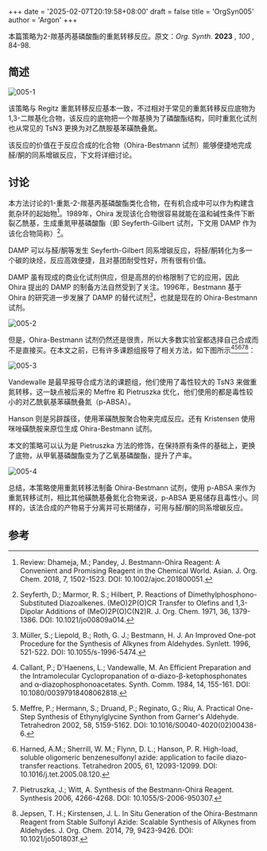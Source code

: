 +++
date = '2025-02-07T20:19:58+08:00'
draft = false
title = 'OrgSyn005'
author = 'Argon'
+++

本篇策略为2-羰基丙基磷酸酯的重氮转移反应。原文：*Org. Synth.*  **2023** ,  *100* , 84-98.

<!--more-->

## 简述

![005-1](https://img.z4a.net/images/2025/02/10/005-1.png)

该策略与 Regitz 重氮转移反应基本一致，不过相对于常见的重氮转移反应底物为1,3-二羰基化合物，该反应的底物把一个羰基换为了磷酸酯结构，同时重氮化试剂也从常见的 TsN3 更换为对乙酰胺基苯磺酰叠氮。

该反应的价值在于反应合成的化合物（Ohira-Bestmann 试剂）能够便捷地完成醛/酮的同系增碳反应，下文将详细讨论。

## 讨论

本方法讨论的1-重氮-2-羰基丙基磷酸酯类化合物，在有机合成中可以作为构建含氮杂环的起始物[^1]。1989年，Ohira 发现该化合物很容易就能在温和碱性条件下断裂乙酰基，生成重氮甲基磷酸酯（即 Seyferth-Gilbert 试剂，下文用 DAMP 作为该化合物简称）[^2]。

DAMP 可以与醛/酮等发生 Seyferth-Gilbert 同系增碳反应，将醛/酮转化为多一个碳的炔烃，反应高效便捷，且对基团耐受性好，所有很有价值。

DAMP 虽有现成的商业化试剂供应，但是高昂的价格限制了它的应用，因此 Ohira 提出的 DAMP 的制备方法自然受到了关注。1996年，Bestmann 基于 Ohira 的研究进一步发展了 DAMP 的替代试剂[^3]，也就是现在的 Ohira-Bestmann 试剂。

![005-2](https://img.z4a.net/images/2025/02/10/005-2.png)

但是，Ohira-Bestmann 试剂仍然还是很贵，所以大多数实验室都选择自己合成而不是直接买。在本文之前，已有许多课题组报导了相关方法，如下图所示[^4][^5][^6][^7][^8]：

![005-3](https://img.z4a.net/images/2025/02/10/005-3.png)

Vandewalle 是最早报导合成方法的课题组，他们使用了毒性较大的 TsN3 来做重氮转移，这一缺点被后来的 Meffre 和 Pietruszka 优化，他们使用的都是毒性较小的对乙酰氨基苯磺酰叠氮（p-ABSA）。

Hanson 则是另辟蹊径，使用苯磺酰胺聚合物来完成反应。还有 Kristensen 使用咪唑磺酰胺来原位生成 Ohira-Bestmann 试剂。

本文的策略可以认为是 Pietruszka 方法的修饰，在保持原有条件的基础上，更换了底物，从甲氧基磷酸酯变为了乙氧基磷酸酯，提升了产率。

![005-4](https://img.z4a.net/images/2025/02/10/005-4.png)

总结，本策略使用重氮转移法制备 Ohira-Bestmann 试剂，使用 p-ABSA 来作为重氮转移试剂，相比其他磺酰基叠氮化合物来说，p-ABSA 更易储存且毒性小。同样的，该法合成的产物易于分离并可长期储存，可用与醛/酮的同系增碳反应。

## 参考

[^1]: Review: Dhameja, M.; Pandey, J. Bestmann-Ohira Reagent: A Convenient and Promising Reagent in the Chemical World. Asian. J. Org. Chem. 2018, 7, 1502-1523. DOI: 10.1002/ajoc.201800051.
    
[^2]: Seyferth, D.; Marmor, R. S.; Hilbert, P. Reactions of Dimethylphosphono-Substituted Diazoalkenes. (MeO)2P(O)CR Transfer to Olefins and 1,3-Dipolar Additions of (MeO)2P(O)C(N2)R. J. Org. Chem. 1971, 36, 1379-1386. DOI: 10.1021/jo00809a014.
    
[^3]: Müller, S.; Liepold, B.; Roth, G. J.; Bestmann, H. J. An Improved One-pot Procedure for the Synthesis of Alkynes from Aldehydes. Synlett. 1996, 521-522. DOI: 10.1055/s-1996-5474.
    
[^4]: Callant, P.; D'Haenens, L.; Vandewalle, M. An Efficient Preparation and the Intramolecular Cyclopropanation of α-diazo-β-ketophosphonates and α-diazophosphonoacetates. Synth. Comm. 1984, 14, 155-161. DOI: 10.1080/00397918408062818.
    
[^5]: Meffre, P.; Hermann, S.; Druand, P.; Reginato, G.; Riu, A. Practical One-Step Synthesis of Ethynylglycine Synthon from Garner's Aldehyde. Tetrahedron 2002, 58, 5159-5162. DOI: 10.1016/S0040-4020(02)00438-6.
    
[^6]: Harned, A.M.; Sherrill, W. M.; Flynn, D. L.; Hanson, P. R. High-load, soluble oligomeric benzenesulfonyl azide: application to facile diazo-transfer reactions. Tetrahedron 2005, 61, 12093-12099. DOI: 10.1016/j.tet.2005.08.120.
    
[^7]: Pietruszka, J.; Witt, A. Synthesis of the Bestmann-Ohira Reagent. Synthesis 2006, 4266-4268. DOI: 10.1055/S-2006-950307.
    
[^8]: Jepsen, T. H.; Kirstensen, J. L. In Situ Generation of the Ohira-Bestmann Reagent from Stable Sulfonyl Azide: Scalable Synthesis of Alkynes from Aldehydes. J. Org. Chem. 2014, 79, 9423-9426. DOI: 10.1021/jo501803f.
